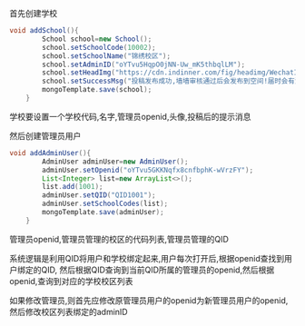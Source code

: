 首先创建学校
```java
void addSchool(){
        School school=new School();
        school.setSchoolCode(10002);
        school.setSchoolName("锦绣校区");
        school.setAdminID("oYTvu5HqpO0jNN-Uw_mK5thbqlLM");
        school.setHeadImg("https://cdn.indinner.com/fig/headimg/WechatIMG62.jpeg");
        school.setSuccessMsg("投稿发布成功,墙墙审核通过后会发布到空间!届时会有消息提醒~\n 墙姐(滨湖):2411441 \n墙姐(锦绣):783490125 \n 墙姐(微信):hfnuwall");
        mongoTemplate.save(school);
    }
```
学校要设置一个学校代码,名字,管理员openid,头像,投稿后的提示消息

然后创建管理员用户
```java
void addAdminUser(){
        AdminUser adminUser=new AdminUser();
        adminUser.setOpenid("oYTvu5GKKNqfx8cnfbphK-wVrzFY");
        List<Integer> list=new ArrayList<>();
        list.add(1001);
        adminUser.setQID("QID1001");
        adminUser.setSchoolCodes(list);
        mongoTemplate.save(adminUser);
    }
```
管理员openid,管理员管理的校区的代码列表,管理员管理的QID

系统逻辑是利用QID将用户和学校绑定起来,用户每次打开后,根据openid查找到用户绑定的QID,
然后根据QID查询到当前QID所属的管理员的openid,然后根据openid,查询到对应的学校校区列表

如果修改管理员,则首先应修改原管理员用户的openid为新管理员用户的openid,然后修改校区列表绑定的adminID
